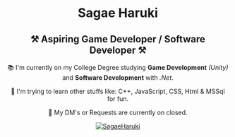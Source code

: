 <h1 align="center"> Sagae Haruki </h1>

<h2 align="center">⚒ Aspiring Game Developer / Software Developer ⚒</h2>

<div align="center">
 
📚 I'm currently on my College Degree studying **Game Development** *(Unity)* and **Software Development** with *.Net*.
 
🔎 I'm trying to learn other stuffs like: C++, JavaScript, CSS, Html & MSSql for fun.

🔕 My DM's or Requests are currently on closed.

</div>

<p align="center">
 <a href="https://x.com/HarukiiSagae_" target="blank"><img align="center" src="https://img.shields.io/badge/X-000000?style=for-the-badge&logo=x&logoColor=white" alt="SagaeHaruki" /></a>
</p>
